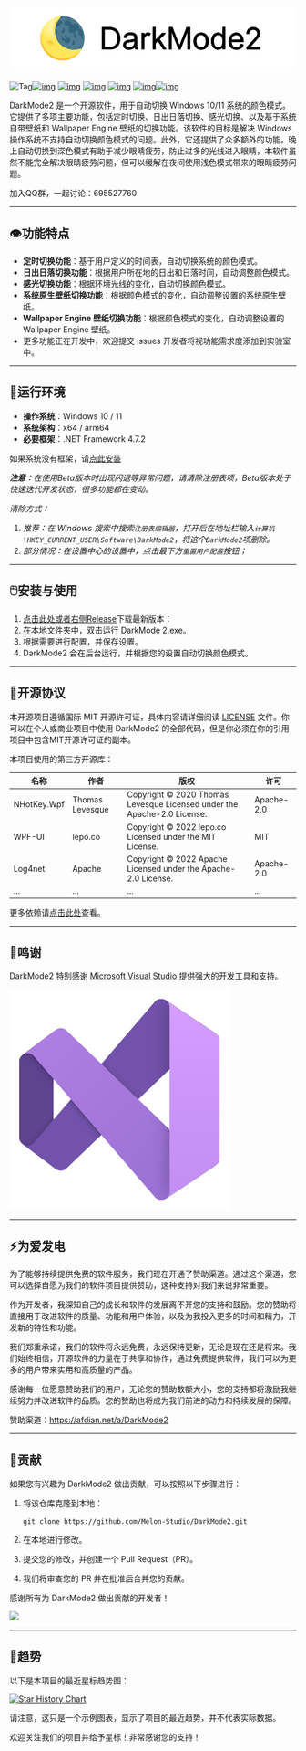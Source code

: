 # ![Logo](./doc/ok.png)

![Tag](https://img.shields.io/github/tag/Melon-Studio/DarkMode2.svg)[![img](https://camo.githubusercontent.com/4c5e9973d91f9ac30425d8cdef2fb574b50f64e21cdad202be047f3848021b0a/68747470733a2f2f696d672e736869656c64732e696f2f6769746875622f666f726b732f4d656c6f6e2d53747564696f2f4461726b4d6f6465323f7374796c653d666c61742d737175617265)](https://github.com/Melon-Studio/DarkMode2/blob/master) [![img](https://camo.githubusercontent.com/b76728bc1c74684ee31f0be49f10ff005cd400a1ddae507d304be940b2a51412/68747470733a2f2f696d672e736869656c64732e696f2f6769746875622f73746172732f4d656c6f6e2d53747564696f2f4461726b4d6f6465323f7374796c653d666c61742d737175617265)](https://github.com/Melon-Studio/DarkMode2/blob/master) [![img](https://camo.githubusercontent.com/560c4d1a2d4d97df23b5148747dc88de44f51fdcb25254bb34144a041d7aaa22/68747470733a2f2f696d672e736869656c64732e696f2f6769746875622f6973737565732f4d656c6f6e2d53747564696f2f4461726b4d6f6465323f7374796c653d666c61742d737175617265)](https://github.com/Melon-Studio/DarkMode2/blob/master) [![img](https://camo.githubusercontent.com/5977bd502d8bba7c7aa9f76c04b1fc95ec64986900044e0c4e07b19ba5b9696f/68747470733a2f2f696d672e736869656c64732e696f2f6769746875622f6c6963656e73652f4d656c6f6e2d53747564696f2f4461726b4d6f6465323f7374796c653d666c61742d737175617265)](https://github.com/Melon-Studio/DarkMode2/blob/master) [![img](https://camo.githubusercontent.com/e9fbca5d0b8195869f2368539ad6eb31d979abd866bb8e4fc3165b5fae627f9a/68747470733a2f2f696d672e736869656c64732e696f2f6769746875622f6c6173742d636f6d6d69742f4d656c6f6e2d53747564696f2f4461726b4d6f6465323f7374796c653d666c61742d737175617265)](https://camo.githubusercontent.com/e9fbca5d0b8195869f2368539ad6eb31d979abd866bb8e4fc3165b5fae627f9a/68747470733a2f2f696d672e736869656c64732e696f2f6769746875622f6c6173742d636f6d6d69742f4d656c6f6e2d53747564696f2f4461726b4d6f6465323f7374796c653d666c61742d737175617265)[![img](https://camo.githubusercontent.com/05e612beecc0f77dc26faecb1b367a4323d11713fbc50c9a0904cca36fd24de2/68747470733a2f2f696d672e736869656c64732e696f2f6769746875622f64697363757373696f6e732f4d656c6f6e2d53747564696f2f4461726b4d6f6465323f7374796c653d666c61742d737175617265)](https://camo.githubusercontent.com/05e612beecc0f77dc26faecb1b367a4323d11713fbc50c9a0904cca36fd24de2/68747470733a2f2f696d672e736869656c64732e696f2f6769746875622f64697363757373696f6e732f4d656c6f6e2d53747564696f2f4461726b4d6f6465323f7374796c653d666c61742d737175617265)

DarkMode2 是一个开源软件，用于自动切换 Windows 10/11 系统的颜色模式。它提供了多项主要功能，包括定时切换、日出日落切换、感光切换、以及基于系统自带壁纸和 Wallpaper Engine 壁纸的切换功能。该软件的目标是解决 Windows 操作系统不支持自动切换颜色模式的问题。此外，它还提供了众多额外的功能。晚上自动切换到深色模式有助于减少眼睛疲劳，防止过多的光线进入眼睛，本软件虽然不能完全解决眼睛疲劳问题，但可以缓解在夜间使用浅色模式带来的眼睛疲劳问题。

加入QQ群，一起讨论：695527760

---

## 👁️功能特点

- **定时切换功能**：基于用户定义的时间表，自动切换系统的颜色模式。
- **日出日落切换功能**：根据用户所在地的日出和日落时间，自动调整颜色模式。
- **感光切换功能**：根据环境光线的变化，自动切换颜色模式。
- **系统原生壁纸切换功能**：根据颜色模式的变化，自动调整设置的系统原生壁纸。
- **Wallpaper Engine 壁纸切换功能**：根据颜色模式的变化，自动调整设置的 Wallpaper Engine 壁纸。
- 更多功能正在开发中，欢迎提交 issues 开发者将视功能需求度添加到实验室中。

---

## 📀运行环境

- **操作系统**：Windows 10 / 11
- **系统架构**：x64 / arm64
- **必要框架**：.NET Framework 4.7.2

如果系统没有框架，请[点此安装](https://dotnet.microsoft.com/en-us/download/dotnet-framework/thank-you/net472-web-installer)

***注意**：在使用Beta版本时出现闪退等异常问题，请清除注册表项，Beta版本处于快速迭代开发状态，很多功能都在变动。*

*清除方式：*

1. *推荐：在 Windows 搜索中搜索`注册表编辑器`，打开后在地址栏输入`计算机\HKEY_CURRENT_USER\Software\DarkMode2`，将这个`DarkMode2`项删除。*
2. *部分情况：在设置中心的设置中，点击最下方`重置用户配置`按钮；*

---

## 🖱️安装与使用

1. [点击此处或者右侧Release](https://github.com/Melon-Studio/DarkMode2/releases)下载最新版本：
2. 在本地文件夹中，双击运行 DarkMode 2.exe。
3. 根据需要进行配置，并保存设置。
4. DarkMode2 会在后台运行，并根据您的设置自动切换颜色模式。

---

## 🧷开源协议

本开源项目遵循国际 MIT 开源许可证，具体内容请详细阅读 [LICENSE](https://github.com/Melon-Studio/DarkMode2/blob/master/LICENSE.txt) 文件。你可以在个人或商业项目中使用 DarkMode2 的全部代码，但是你必须在你的引用项目中包含MIT开源许可证的副本。

本项目使用的第三方开源库：

| 名称        | 作者            | 版权                                                         | 许可       |
| ----------- | --------------- | ------------------------------------------------------------ | ---------- |
| NHotKey.Wpf | Thomas Levesque | Copyright © 2020 Thomas Levesque Licensed under the Apache-2.0 License. | Apache-2.0 |
| WPF-UI      | lepo.co         | Copyright © 2022 lepo.co Licensed under the MIT License.     | MIT        |
| Log4net     | Apache          | Copyright © 2022 Apache Licensed under the Apache-2.0 License. | Apache-2.0 |
| ...         | ...             | ...                                                          | ...        |

更多依赖请[点击此处](https://github.com/Melon-Studio/DarkMode2/network/dependencies)查看。

---

## 🥰鸣谢

DarkMode2 特别感谢 [Microsoft Visual Studio](https://visualstudio.microsoft.com/) 提供强大的开发工具和支持。

![IDE](./doc/IDE.svg)

---

## ⚡为爱发电

为了能够持续提供免费的软件服务，我们现在开通了赞助渠道。通过这个渠道，您可以选择自愿为我们的软件项目提供赞助，这种支持对我们来说非常重要。

作为开发者，我深知自己的成长和软件的发展离不开您的支持和鼓励。您的赞助将直接用于改进软件的质量、功能和用户体验，以及为我投入更多的时间和精力，开发新的特性和功能。

我们郑重承诺，我们的软件将永远免费，永远保持更新，无论是现在还是将来。我们始终相信，开源软件的力量在于共享和协作，通过免费提供软件，我们可以为更多的用户带来实用和高质量的产品。

感谢每一位愿意赞助我们的用户，无论您的赞助数额大小，您的支持都将激励我继续努力并改进软件的品质。您的赞助也将成为我们前进的动力和持续发展的保障。

赞助渠道：https://afdian.net/a/DarkMode2

---

## 🎉贡献

如果您有兴趣为 DarkMode2 做出贡献，可以按照以下步骤进行：

1. 将该仓库克隆到本地：

   ```
   git clone https://github.com/Melon-Studio/DarkMode2.git
   ```

2. 在本地进行修改。

3. 提交您的修改，并创建一个 Pull Request（PR）。

4. 我们将审查您的 PR 并在批准后合并您的贡献。

感谢所有为 DarkMode2 做出贡献的开发者！

<a href="https://github.com/Melon-Studio/DarkMode2/graphs/contributors">
  <img src="https://contrib.rocks/image?repo=Melon-Studio/DarkMode2" />
</a>

---

## 📶趋势

以下是本项目的最近星标趋势图：

[![Star History Chart](https://api.star-history.com/svg?repos=Melon-Studio/DarkMode,Melon-Studio/DarkMode2&type=Date)](https://star-history.com/#Melon-Studio/DarkMode&Melon-Studio/DarkMode2&Date)

请注意，这只是一个示例图表，显示了项目的最近趋势，并不代表实际数据。

欢迎关注我们的项目并给予星标！非常感谢您的支持！
